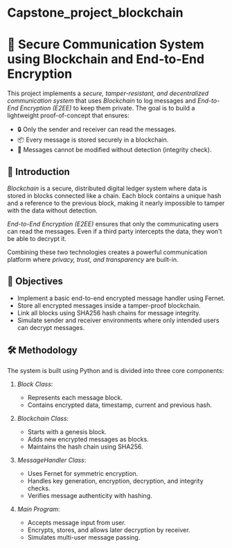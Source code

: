 # Capstone_project_blockchain
# 🔐 Secure Communication System using Blockchain and End-to-End Encryption

This project implements a *secure, tamper-resistant, and decentralized communication system* that uses *Blockchain* to log messages and *End-to-End Encryption (E2EE)* to keep them private. The goal is to build a lightweight proof-of-concept that ensures:

- 🔒 Only the sender and receiver can read the messages.
- 📦 Every message is stored securely in a blockchain.
- 🔁 Messages cannot be modified without detection (integrity check).


## 🧠 Introduction

*Blockchain* is a secure, distributed digital ledger system where data is stored in blocks connected like a chain. Each block contains a unique hash and a reference to the previous block, making it nearly impossible to tamper with the data without detection.

*End-to-End Encryption (E2EE)* ensures that only the communicating users can read the messages. Even if a third party intercepts the data, they won't be able to decrypt it.

Combining these two technologies creates a powerful communication platform where *privacy, trust, and transparency* are built-in.


## 🎯 Objectives

- Implement a basic end-to-end encrypted message handler using Fernet.
- Store all encrypted messages inside a tamper-proof blockchain.
- Link all blocks using SHA256 hash chains for message integrity.
- Simulate sender and receiver environments where only intended users can decrypt messages.

## 🛠️ Methodology

The system is built using Python and is divided into three core components:

1. *Block Class*:
   - Represents each message block.
   - Contains encrypted data, timestamp, current and previous hash.

2. *Blockchain Class*:
   - Starts with a genesis block.
   - Adds new encrypted messages as blocks.
   - Maintains the hash chain using SHA256.

3. *MessageHandler Class*:
   - Uses Fernet for symmetric encryption.
   - Handles key generation, encryption, decryption, and integrity checks.
   - Verifies message authenticity with hashing.

4. *Main Program*:
   - Accepts message input from user.
   - Encrypts, stores, and allows later decryption by receiver.
   - Simulates multi-user message passing.
